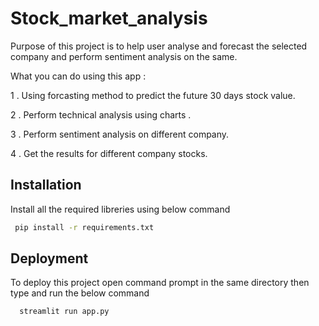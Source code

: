 
# Stock_market_analysis

Purpose of this project is to help user analyse and forecast the selected 
company and perform sentiment analysis on the same.

What you can do using this app :

1 . Using forcasting method to predict the future 30 days stock value.

2 . Perform technical analysis using charts .

3 . Perform sentiment analysis on different company.

4 . Get the results for different company stocks.


## Installation

Install all the required libreries using below command

```bash
 pip install -r requirements.txt
```

## Deployment

To deploy this project 
open command prompt in the same directory then type and run the 
below command
```bash
  streamlit run app.py
```


